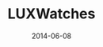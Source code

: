 ---
title: "LUXWatches"

siteNav: portfolio
date: 2014-06-08
categories:
  - portfolio

image1thumb: placeholder/thumbnail.jpg
image1: placeholder/thumbnail.jpg

role:              "UX/UI Design, Design Direction & Front-end Dev"
description:       "LUXWATCHES is a high-class wristwatch brand that seeks to produce the highest quality watches. Their old website was not responsive and they hired me to redesign a new one.<br />My design focuses on a professionalism and clean layout. It is easy to navigate, yet also has a luxurious and classy feel to it. I also redesigned their Blog with a similar style."
---